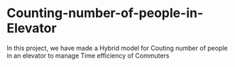 # Counting-number-of-people-in-Elevator
In this project, we have made a Hybrid model for Couting number of people in an elevator to manage Time efficiency of Commuters
